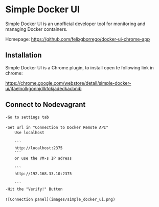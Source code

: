 # Simple Docker UI

Simple Docker UI is an unofficial developer tool for monitoring and managing Docker containers.

Homepage: https://github.com/felixgborrego/docker-ui-chrome-app

## Installation

Simple Docker UI is a Chrome plugin, to install open te following link in chrome:

https://chrome.google.com/webstore/detail/simple-docker-ui/jfaelnolkgonnjdlkfokjadedkacbnib

## Connect to Nodevagrant

    -Go to settings tab

    -Set url in "Connection to Docker Remote API"
        Use localhost

        ```
        http://localhost:2375
        ```
        or use the VM-s IP adress

        ```
        http://192.168.33.10:2375

        ```
    -Hit the "Verify!" Button

    ![Connection panel](images/simple_docker_ui.png)
